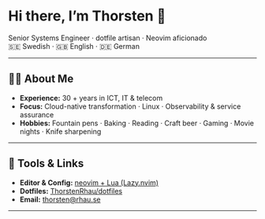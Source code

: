 # Hi there, I’m Thorsten 👋

Senior Systems Engineer · dotfile artisan · Neovim aficionado  
🇸🇪 Swedish · 🇬🇧 English · 🇩🇪 German

---

## 👨‍💻 About Me

- **Experience:** 30 + years in ICT, IT & telecom
- **Focus:** Cloud-native transformation · Linux · Observability & service assurance
- **Hobbies:** Fountain pens · Baking · Reading · Craft beer · Gaming · Movie nights · Knife
  sharpening

---

## 🔧 Tools & Links

- **Editor & Config:** [neovim + Lua (Lazy.nvim)](https://github.com/ThorstenRhau/neovim)
- **Dotfiles:** [ThorstenRhau/dotfiles](https://github.com/ThorstenRhau/dotfiles)
- **Email:** [thorsten@rhau.se](mailto:thorsten@rhau.se)

---
